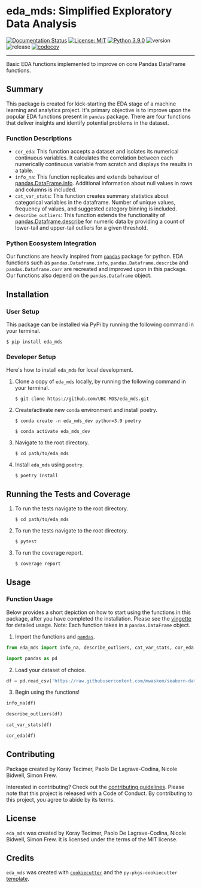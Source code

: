 # eda_mds: Simplified Exploratory Data Analysis
 
[![Documentation Status](https://readthedocs.org/projects/eda-mds/badge/?version=latest)](https://eda-mds.readthedocs.io/en/latest/?badge=latest)
[![License: MIT](https://img.shields.io/badge/License-MIT-yellow.svg)](https://opensource.org/licenses/MIT)
[![Python 3.9.0](https://img.shields.io/badge/python-3.9.0-blue.svg)](https://www.python.org/downloads/release/python-390/)
![version](https://img.shields.io/github/v/release/UBC-MDS/eda_mds)
![release](https://img.shields.io/github/release-date/UBC-MDS/eda_mds)
[![codecov](https://codecov.io/gh/UBC-MDS/eda_mds/graph/badge.svg?token=gYWEHF3qa3)](https://codecov.io/gh/UBC-MDS/eda_mds)

---

Basic EDA functions implemented to improve on core Pandas DataFrame functions.

## Summary

This package is created for kick-starting the EDA stage of a machine learning and analytics project. 
It's primary objective is to improve upon the popular EDA functions present in `pandas` package. 
There are four functions that deliver insights and identify potential problems in the dataset. 

### Function Descriptions
- `cor_eda`: This function accepts a dataset and isolates its numerical continuous variables. 
It calculates the correlation between each numerically continuous variable from scratch and displays the results in a table.
- `info_na`: This function replicates and extends behaviour of [pandas.DataFrame.info](https://pandas.pydata.org/docs/reference/api/pandas.DataFrame.info.html). 
Additional information about null values in rows and columns is included. 
- `cat_var_stats`: This function creates summary statistics about categorical variables in the dataframe. 
Number of unique values, frequency of values, and suggested category binning is included.
- `describe_outliers`: This function extends the functionality of [pandas.Dataframe.describe](https://pandas.pydata.org/docs/reference/api/pandas.DataFrame.describe.html) for numeric data by providing a count of lower-tail and upper-tail outliers for a given threshold.

### Python Ecosystem Integration

Our functions are heavily inspired from [`pandas`](https://github.com/pandas-dev/pandas) package for python. 
EDA functions such as `pandas.Dataframe.info`, `pandas.Dataframe.describe` and `pandas.Dataframe.corr` are recreated and improved upon in this package.
Our functions also depend on the `pandas.Dataframe` object.

## Installation

### User Setup

This package can be installed via PyPi by running the following command in your terminal.

```console
$ pip install eda_mds
```

### Developer Setup

Here's how to install `eda_mds` for local development.

1. Clone a copy of `eda_mds` locally, by running the following command in your terminal.
    ```console
    $ git clone https://github.com/UBC-MDS/eda_mds.git
    ```
2. Create/activate new `conda` environment and install poetry.

    ```console
    $ conda create -n eda_mds_dev python=3.9 poetry
    ```

    ```console
    $ conda activate eda_mds_dev 
    ```
4. Navigate to the root directory.
    ```console
    $ cd path/to/eda_mds
    ```

3. Install `eda_mds` using `poetry`.

    ```console
    $ poetry install
    ```

## Running the Tests and Coverage
1. To run the tests navigate to the root directory. 
    ```console
    $ cd path/to/eda_mds
    ```
2. To run the tests navigate to the root directory.
    ```console
    $ pytest
    ```
3. To run the coverage report.
    ```console
    $ coverage report
    ```     

## Usage

### Function Usage

Below provides a short depiction on how to start using the functions in this package, after you have completed the installation. Please see the [vingette](https://eda-mds.readthedocs.io/en/latest/example.html) for detailed usage. Note: Each function takes in a `pandas.DataFrame` object.

1. Import the functions and [`pandas`](https://github.com/pandas-dev/pandas).

```python
from eda_mds import info_na, describe_outliers, cat_var_stats, cor_eda

import pandas as pd
```
2. Load your dataset of choice. 

```python
df = pd.read_csv('https://raw.githubusercontent.com/mwaskom/seaborn-data/master/titanic.csv')
```

3. Begin using the functions! 

```python
info_na(df)
```
```python
describe_outliers(df)
```
```python
cat_var_stats(df)
```
```python
cor_eda(df)
```

## Contributing
Package created by Koray Tecimer, Paolo De Lagrave-Codina, Nicole Bidwell, Simon Frew.

Interested in contributing? Check out the [contributing guidelines](CONTRIBUTING.md). 
Please note that this project is released with a Code of Conduct. By contributing to this project, you agree to abide by its terms.

## License

`eda_mds` was created by Koray Tecimer, Paolo De Lagrave-Codina, Nicole Bidwell, Simon Frew. It is licensed under the
terms of the MIT license.

## Credits

`eda_mds` was created with [`cookiecutter`](https://cookiecutter.readthedocs.io/en/latest/) and
the `py-pkgs-cookiecutter` [template](https://github.com/py-pkgs/py-pkgs-cookiecutter).
